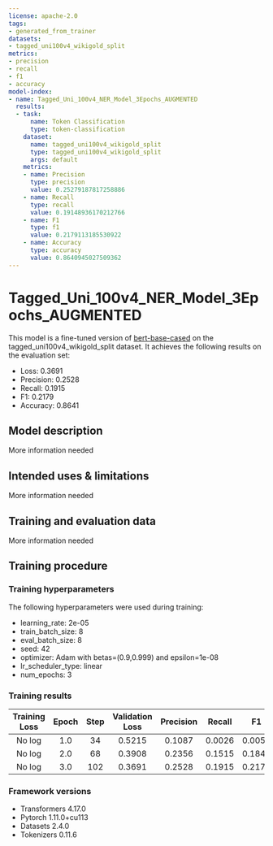 ```yaml
---
license: apache-2.0
tags:
- generated_from_trainer
datasets:
- tagged_uni100v4_wikigold_split
metrics:
- precision
- recall
- f1
- accuracy
model-index:
- name: Tagged_Uni_100v4_NER_Model_3Epochs_AUGMENTED
  results:
  - task:
      name: Token Classification
      type: token-classification
    dataset:
      name: tagged_uni100v4_wikigold_split
      type: tagged_uni100v4_wikigold_split
      args: default
    metrics:
    - name: Precision
      type: precision
      value: 0.25279187817258886
    - name: Recall
      type: recall
      value: 0.19148936170212766
    - name: F1
      type: f1
      value: 0.2179113185530922
    - name: Accuracy
      type: accuracy
      value: 0.8640945027509362
---
```


<!-- This model card has been generated automatically according to the information the Trainer had access to. You
should probably proofread and complete it, then remove this comment. -->

# Tagged_Uni_100v4_NER_Model_3Epochs_AUGMENTED

This model is a fine-tuned version of [bert-base-cased](https://huggingface.co/bert-base-cased) on the tagged_uni100v4_wikigold_split dataset.
It achieves the following results on the evaluation set:
- Loss: 0.3691
- Precision: 0.2528
- Recall: 0.1915
- F1: 0.2179
- Accuracy: 0.8641

## Model description

More information needed

## Intended uses & limitations

More information needed

## Training and evaluation data

More information needed

## Training procedure

### Training hyperparameters

The following hyperparameters were used during training:
- learning_rate: 2e-05
- train_batch_size: 8
- eval_batch_size: 8
- seed: 42
- optimizer: Adam with betas=(0.9,0.999) and epsilon=1e-08
- lr_scheduler_type: linear
- num_epochs: 3

### Training results

| Training Loss | Epoch | Step | Validation Loss | Precision | Recall | F1     | Accuracy |
|:-------------:|:-----:|:----:|:---------------:|:---------:|:------:|:------:|:--------:|
| No log        | 1.0   | 34   | 0.5215          | 0.1087    | 0.0026 | 0.0050 | 0.7980   |
| No log        | 2.0   | 68   | 0.3908          | 0.2356    | 0.1515 | 0.1844 | 0.8527   |
| No log        | 3.0   | 102  | 0.3691          | 0.2528    | 0.1915 | 0.2179 | 0.8641   |


### Framework versions

- Transformers 4.17.0
- Pytorch 1.11.0+cu113
- Datasets 2.4.0
- Tokenizers 0.11.6
